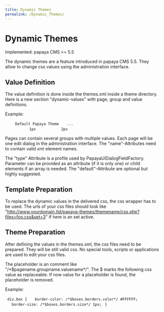 ```yaml
---
title: Dynamic Themes
permalink: /Dynamic_Themes/
---
```


Dynamic Themes
==============

Implemented: papaya CMS \>= 5.5

The dynamic themes are a feature introduced in papaya CMS 5.5. They allow to change css values using the administration interface.

Value Definition
----------------

The value definition is done inside the themes.xml inside a theme directory. Here is a new section "dynamic-values" with page, group and value definitions.

Example:

` `<papaya-theme>
`   `<name>`Default Papaya Theme`</name>
`   ...`
`   `<dynamic-values>
`     `<page name="boxes" title="Boxes">
`       `<group name="borders" title="Borders">
`         `<value name="color" title="Color" type="color" default="#FFFFFF"/>` `
`         `<value name="size" title="Size" type="select_checkboxes">
`           `<type-parameter>`1px`</type-parameter>
`           `<type-parameter>`2px`</type-parameter>
`         `</value>` `
`       `</group>
`     `</page>
`   `</dynamic-values>
` `</papaya-theme>
` `

Pages can contain several groups with multiple values. Each page will be one edit dialog in the administration interface. The "name"-Attributes need to contain valid xml element names.

The "type" Attribute is a profile used by PapayaUiDialogFieldFactory. Parameter can be provided as an attribute (if it is only one) or child elements if an array is needed. The "default"-Attribute are optional but highly suggested.

Template Preparation
--------------------

To replace the dynamic values in the delivered css, the css wrapper has to be used. The urls of your css files should look like "<http://www.yourdomain.tld/papaya-themes/themename/css.php?files=foo.css&set=3>" if here is an set active.

Theme Preparation
-----------------

After defining the values in the themes.xml, the css files need to be prepared. They will be still valid css. No special tools, scripts or applications are used to edit your css files.

The placeholder is an comment like "/\*\$pagename.groupname.valuename\*/". The \$ marks the following css value as replaceable. If now value for a placeholder is found, the placeholder is removed.

Example:

` div.box {`
`   border-color: /*$boxes.borders.color*/ #FFFFFF;`
`   border-size: /*$boxes.borders.size*/ 1px;`
` }`